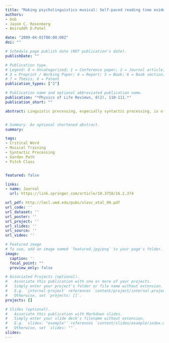 ```yaml
---
title: "Making psycholinguistics musical: Self-paced reading time evidence for shared processing of linguistic and musical syntax "
authors:
- bob
- Jason C. Rosenberg
- Aniruddh D.Patel

date: "2009-04-01T00:00:00Z"
doi: ""

# Schedule page publish date (NOT publication's date).
publishDate: ""

# Publication type.
# Legend: 0 = Uncategorized; 1 = Conference paper; 2 = Journal article;
# 3 = Preprint / Working Paper; 4 = Report; 5 = Book; 6 = Book section;
# 7 = Thesis; 8 = Patent
publication_types: ["2"]

# Publication name and optional abbreviated publication name.
publication: "*Physics of Life Reviews, 8(2), 110-111.*"
publication_short: ""

abstract: Linguistic processing, especially syntactic processing, is often considered a hallmark of human cognition; thus, the domain specificity or domain generality of syntactic processing has attracted considerable debate. The present experiments address this issue by simultaneously manipulating syntactic processing demands in language and music. Participants performed self-paced reading of garden path sentences, in which structurally unexpected words cause temporary syntactic processing difficulty. A musical chord accompanied each sentence segment, with the resulting sequence forming a coherent chord progression. When structurally unexpected words were paired with harmonically unexpected chords, participants showed substantially enhanced garden path effects. No such interaction was observed when the critical words violated semantic expectancy or when the critical chords violated timbral expectancy. These results support a prediction of the shared syntactic integration resource hypothesis (Patel, 2003), which suggests that music and language draw on a common pool of limited processing resources for integrating incoming elements into syntactic structures. Notations of the stimuli from this study may be downloaded from pbr.psychonomic-journals.org/content/supplemental.


# Summary. An optional shortened abstract.
summary:

tags:
- Critical Word 
- Musical Training 
- Syntactic Processing 
- Garden Path 
- Pitch Class


featured: false

links:
- name: Journal
  url: https://link.springer.com/article/10.3758/16.2.374

url_pdf: http://lmcl.umd.edu/pubs/slevc_etal_09.pdf
url_code: ''
url_dataset: ''
url_poster: ''
url_project: ''
url_slides: ''
url_source: ''
url_video: ''

# Featured image
# To use, add an image named `featured.jpg/png` to your page's folder. 
image:
  caption: ''
  focal_point: ""
  preview_only: false

# Associated Projects (optional).
#   Associate this publication with one or more of your projects.
#   Simply enter your project's folder or file name without extension.
#   E.g. `internal-project` references `content/project/internal-project/index.md`.
#   Otherwise, set `projects: []`.
projects: []

# Slides (optional).
#   Associate this publication with Markdown slides.
#   Simply enter your slide deck's filename without extension.
#   E.g. `slides: "example"` references `content/slides/example/index.md`.
#   Otherwise, set `slides: ""`.
slides:
---
```


